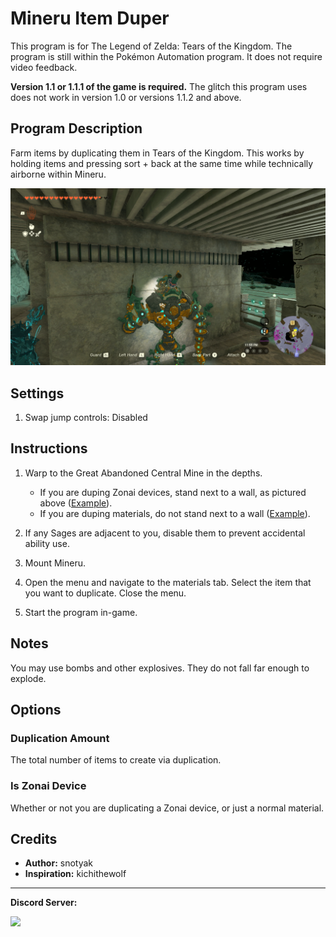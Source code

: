# Mineru Item Duper

This program is for The Legend of Zelda: Tears of the Kingdom. The program is still within the Pokémon Automation program. It does not require video feedback.

**Version 1.1 or 1.1.1 of the game is required.** The glitch this program uses does not work in version 1.0 or versions 1.1.2 and above.

## Program Description

Farm items by duplicating them in Tears of the Kingdom. This works by holding items and pressing sort + back at the same time while technically airborne within Mineru.

<img src="images/totk-mineru-dupe.png">

## Settings

1. Swap jump controls: Disabled

## Instructions

1. Warp to the Great Abandoned Central Mine in the depths.

    - If you are duping Zonai devices, stand next to a wall, as pictured above ([Example](https://www.youtube.com/watch?v=kwA17TVL2D8)).
    - If you are duping materials, do not stand next to a wall ([Example](https://www.youtube.com/watch?v=3GnW7QD65mk)). 

2. If any Sages are adjacent to you, disable them to prevent accidental ability use.
3. Mount Mineru.
4. Open the menu and navigate to the materials tab. Select the item that you want to duplicate. Close the menu.
5. Start the program in-game.

## Notes

You may use bombs and other explosives. They do not fall far enough to explode.

## Options

### Duplication Amount

The total number of items to create via duplication.

### Is Zonai Device

Whether or not you are duplicating a Zonai device, or just a normal material.

## Credits

- **Author:** snotyak
- **Inspiration:** kichithewolf


<hr>

**Discord Server:** 

[<img src="https://canary.discordapp.com/api/guilds/695809740428673034/widget.png?style=banner2">](https://discord.gg/cQ4gWxN)

